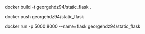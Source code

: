 docker build -t georgehdz94/static_flask .  

docker push georgehdz94/static_flask 

docker run -p 5000:8000 --name=flask georgehdz94/static_flask 
